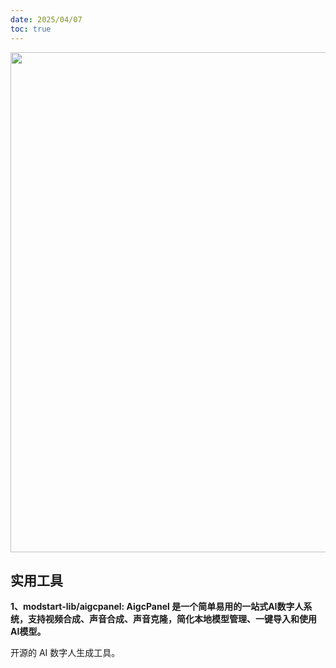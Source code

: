 ```yaml
---
date: 2025/04/07
toc: true
---
```


<img src="https://opengraph.githubassets.com/6c68812c18d37f7bc769ae45d28e1cc860fb3a46f8931abc54d232a57b272726/2977094657/BilibiliHistoryFetcher" width="800" />

## 实用工具
**1、modstart-lib/aigcpanel: AigcPanel 是一个简单易用的一站式AI数字人系统，支持视频合成、声音合成、声音克隆，简化本地模型管理、一键导入和使用AI模型。**

开源的 AI 数字人生成工具。



